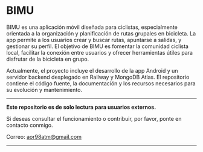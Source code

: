 # BIMU

BIMU es una aplicación móvil diseñada para ciclistas, especialmente orientada a la organización y planificación de rutas grupales en bicicleta. La app permite a los usuarios crear y buscar rutas, apuntarse a salidas, y gestionar su perfil. El objetivo de BIMU es fomentar la comunidad ciclista local, facilitar la conexión entre usuarios y ofrecer herramientas útiles para disfrutar de la bicicleta en grupo.

Actualmente, el proyecto incluye el desarrollo de la app Android y un servidor backend desplegado en Railway y MongoDB Atlas. El repositorio contiene el código fuente, la documentación y los recursos necesarios para su evolución y mantenimiento.

---

**Este repositorio es de solo lectura para usuarios externos.**

Si deseas consultar el funcionamiento o contribuir, por favor, ponte en contacto conmigo.

Correo: aor98atm@gmail.com

---
